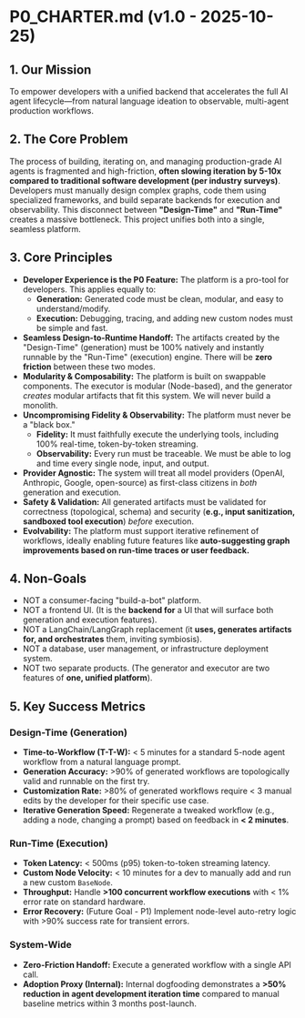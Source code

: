 # P0\_CHARTER.md (v1.0 - 2025-10-25)

## 1. Our Mission

To empower developers with a unified backend that accelerates the full AI agent lifecycle—from natural language ideation to observable, multi-agent production workflows.

## 2. The Core Problem

The process of building, iterating on, and managing production-grade AI agents is fragmented and high-friction, **often slowing iteration by 5-10x compared to traditional software development (per industry surveys)**. Developers must manually design complex graphs, code them using specialized frameworks, and build separate backends for execution and observability. This disconnect between **"Design-Time"** and **"Run-Time"** creates a massive bottleneck. This project unifies both into a single, seamless platform.

## 3. Core Principles

* **Developer Experience is the P0 Feature:** The platform is a pro-tool for developers. This applies equally to:
    * **Generation:** Generated code must be clean, modular, and easy to understand/modify.
    * **Execution:** Debugging, tracing, and adding new custom nodes must be simple and fast.
* **Seamless Design-to-Runtime Handoff:** The artifacts created by the "Design-Time" (generation) must be 100% natively and instantly runnable by the "Run-Time" (execution) engine. There will be **zero friction** between these two modes.
* **Modularity & Composability:** The platform is built on swappable components. The executor is modular (Node-based), and the generator *creates* modular artifacts that fit this system. We will never build a monolith.
* **Uncompromising Fidelity & Observability:** The platform must never be a "black box."
    * **Fidelity:** It must faithfully execute the underlying tools, including 100% real-time, token-by-token streaming.
    * **Observability:** Every run must be traceable. We must be able to log and time every single node, input, and output.
* **Provider Agnostic:** The system will treat all model providers (OpenAI, Anthropic, Google, open-source) as first-class citizens in *both* generation and execution.
* **Safety & Validation:** All generated artifacts must be validated for correctness (topological, schema) and security (**e.g., input sanitization, sandboxed tool execution**) *before* execution.
* **Evolvability:** The platform must support iterative refinement of workflows, ideally enabling future features like **auto-suggesting graph improvements based on run-time traces or user feedback.**

## 4. Non-Goals

* NOT a consumer-facing "build-a-bot" platform.
* NOT a frontend UI. (It is the **backend for** a UI that will surface both generation and execution features).
* NOT a LangChain/LangGraph replacement (it **uses, generates artifacts for, and orchestrates** them, inviting symbiosis).
* NOT a database, user management, or infrastructure deployment system.
* NOT two separate products. (The generator and executor are two features of **one, unified platform**).

## 5. Key Success Metrics

### Design-Time (Generation)
* **Time-to-Workflow (T-T-W):** < 5 minutes for a standard 5-node agent workflow from a natural language prompt.
* **Generation Accuracy:** >90% of generated workflows are topologically valid and runnable on the first try.
* **Customization Rate:** >80% of generated workflows require < 3 manual edits by the developer for their specific use case.
* **Iterative Generation Speed:** Regenerate a tweaked workflow (e.g., adding a node, changing a prompt) based on feedback in **< 2 minutes**.

### Run-Time (Execution)
* **Token Latency:** < 500ms (p95) token-to-token streaming latency.
* **Custom Node Velocity:** < 10 minutes for a dev to manually add and run a new custom `BaseNode`.
* **Throughput:** Handle **>100 concurrent workflow executions** with < 1% error rate on standard hardware.
* **Error Recovery:** (Future Goal - P1) Implement node-level auto-retry logic with >90% success rate for transient errors.

### System-Wide
* **Zero-Friction Handoff:** Execute a generated workflow with a single API call.
* **Adoption Proxy (Internal):** Internal dogfooding demonstrates a **>50% reduction in agent development iteration time** compared to manual baseline metrics within 3 months post-launch.
